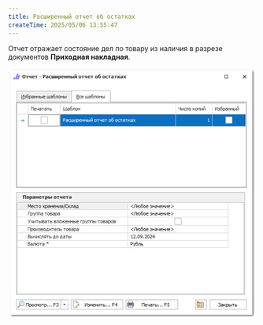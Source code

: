 ```yaml
---
title: Расширенный отчет об остатках
createTime: 2025/05/06 13:55:47
---
```

Отчет отражает состояние дел по товару из наличия в разрезе документов **Приходная накладная**.

![](../../../assets/specification/image100.png)



